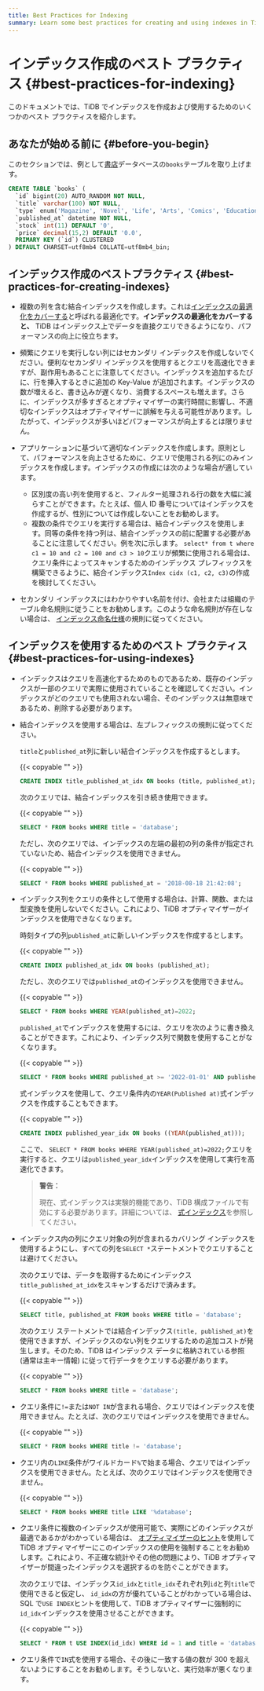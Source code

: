 ```yaml
---
title: Best Practices for Indexing
summary: Learn some best practices for creating and using indexes in TiDB.
---
```


<!-- markdownlint-disable MD029 -->

# インデックス作成のベスト プラクティス {#best-practices-for-indexing}

このドキュメントでは、TiDB でインデックスを作成および使用するためのいくつかのベスト プラクティスを紹介します。

## あなたが始める前に {#before-you-begin}

このセクションでは、例として[書店](/develop/dev-guide-bookshop-schema-design.md)データベースの`books`テーブルを取り上げます。

```sql
CREATE TABLE `books` (
  `id` bigint(20) AUTO_RANDOM NOT NULL,
  `title` varchar(100) NOT NULL,
  `type` enum('Magazine', 'Novel', 'Life', 'Arts', 'Comics', 'Education & Reference', 'Humanities & Social Sciences', 'Science & Technology', 'Kids', 'Sports') NOT NULL,
  `published_at` datetime NOT NULL,
  `stock` int(11) DEFAULT '0',
  `price` decimal(15,2) DEFAULT '0.0',
  PRIMARY KEY (`id`) CLUSTERED
) DEFAULT CHARSET=utf8mb4 COLLATE=utf8mb4_bin;
```

## インデックス作成のベストプラクティス {#best-practices-for-creating-indexes}

-   複数の列を含む結合インデックスを作成します。これは[インデックスの最適化をカバーする](/explain-indexes.md#indexreader)と呼ばれる最適化です。**インデックスの最適化をカバーすると、** TiDB はインデックス上でデータを直接クエリできるようになり、パフォーマンスの向上に役立ちます。

-   頻繁にクエリを実行しない列にはセカンダリ インデックスを作成しないでください。便利なセカンダリ インデックスを使用するとクエリを高速化できますが、副作用もあることに注意してください。インデックスを追加するたびに、行を挿入するときに追加の Key-Value が追加されます。インデックスの数が増えると、書き込みが遅くなり、消費するスペースも増えます。さらに、インデックスが多すぎるとオプティマイザーの実行時間に影響し、不適切なインデックスはオプティマイザーに誤解を与える可能性があります。したがって、インデックスが多いほどパフォーマンスが向上するとは限りません。

-   アプリケーションに基づいて適切なインデックスを作成します。原則として、パフォーマンスを向上させるために、クエリで使用される列にのみインデックスを作成します。インデックスの作成には次のような場合が適しています。

    -   区別度の高い列を使用すると、フィルター処理される行の数を大幅に減らすことができます。たとえば、個人 ID 番号についてはインデックスを作成するが、性別については作成しないことをお勧めします。
    -   複数の条件でクエリを実行する場合は、結合インデックスを使用します。同等の条件を持つ列は、結合インデックスの前に配置する必要があることに注意してください。例を次に示します。 `select* from t where c1 = 10 and c2 = 100 and c3 > 10`クエリが頻繁に使用される場合は、クエリ条件によってスキャンするためのインデックス プレフィックスを構築できるように、結合インデックス`Index cidx (c1, c2, c3)`の作成を検討してください。

-   セカンダリ インデックスにはわかりやすい名前を付け、会社または組織のテーブル命名規則に従うことをお勧めします。このような命名規則が存在しない場合は、 [インデックス命名仕様](/develop/dev-guide-object-naming-guidelines.md)の規則に従ってください。

## インデックスを使用するためのベスト プラクティス {#best-practices-for-using-indexes}

-   インデックスはクエリを高速化するためのものであるため、既存のインデックスが一部のクエリで実際に使用されていることを確認してください。インデックスがどのクエリでも使用されない場合、そのインデックスは無意味であるため、削除する必要があります。

-   結合インデックスを使用する場合は、左プレフィックスの規則に従ってください。

    `title`と`published_at`列に新しい結合インデックスを作成するとします。

    {{< copyable "" >}}

    ```sql
    CREATE INDEX title_published_at_idx ON books (title, published_at);
    ```

    次のクエリでは、結合インデックスを引き続き使用できます。

    {{< copyable "" >}}

    ```sql
    SELECT * FROM books WHERE title = 'database';
    ```

    ただし、次のクエリでは、インデックスの左端の最初の列の条件が指定されていないため、結合インデックスを使用できません。

    {{< copyable "" >}}

    ```sql
    SELECT * FROM books WHERE published_at = '2018-08-18 21:42:08';
    ```

-   インデックス列をクエリの条件として使用する場合は、計算、関数、または型変換を使用しないでください。これにより、TiDB オプティマイザーがインデックスを使用できなくなります。

    時刻タイプの列`published_at`に新しいインデックスを作成するとします。

    {{< copyable "" >}}

    ```sql
    CREATE INDEX published_at_idx ON books (published_at);
    ```

    ただし、次のクエリでは`published_at`のインデックスを使用できません。

    {{< copyable "" >}}

    ```sql
    SELECT * FROM books WHERE YEAR(published_at)=2022;
    ```

    `published_at`でインデックスを使用するには、クエリを次のように書き換えることができます。これにより、インデックス列で関数を使用することがなくなります。

    {{< copyable "" >}}

    ```sql
    SELECT * FROM books WHERE published_at >= '2022-01-01' AND published_at < '2023-01-01';
    ```

    式インデックスを使用して、クエリ条件内の`YEAR(Published at)`式インデックスを作成することもできます。

    {{< copyable "" >}}

    ```sql
    CREATE INDEX published_year_idx ON books ((YEAR(published_at)));
    ```

    ここで、 `SELECT * FROM books WHERE YEAR(published_at)=2022;`クエリを実行すると、クエリは`published_year_idx`インデックスを使用して実行を高速化できます。

    > **警告：**
    >
    > 現在、式インデックスは実験的機能であり、TiDB 構成ファイルで有効にする必要があります。詳細については、 [式インデックス](/sql-statements/sql-statement-create-index.md#expression-index)を参照してください。

-   インデックス内の列にクエリ対象の列が含まれるカバリング インデックスを使用するようにし、すべての列を`SELECT *`ステートメントでクエリすることは避けてください。

    次のクエリでは、データを取得するためにインデックス`title_published_at_idx`をスキャンするだけで済みます。

    {{< copyable "" >}}

    ```sql
    SELECT title, published_at FROM books WHERE title = 'database';
    ```

    次のクエリ ステートメントでは結合インデックス`(title, published_at)`を使用できますが、インデックスのない列をクエリするための追加コストが発生します。そのため、TiDB はインデックス データに格納されている参照 (通常は主キー情報) に従って行データをクエリする必要があります。

    {{< copyable "" >}}

    ```sql
    SELECT * FROM books WHERE title = 'database';
    ```

-   クエリ条件に`!=`または`NOT IN`が含まれる場合、クエリではインデックスを使用できません。たとえば、次のクエリではインデックスを使用できません。

    {{< copyable "" >}}

    ```sql
    SELECT * FROM books WHERE title != 'database';
    ```

-   クエリ内の`LIKE`条件がワイルドカード`%`で始まる場合、クエリではインデックスを使用できません。たとえば、次のクエリではインデックスを使用できません。

    {{< copyable "" >}}

    ```sql
    SELECT * FROM books WHERE title LIKE '%database';
    ```

-   クエリ条件に複数のインデックスが使用可能で、実際にどのインデックスが最適であるかがわかっている場合は、 [オプティマイザーのヒント](/optimizer-hints.md)を使用して TiDB オプティマイザーにこのインデックスの使用を強制することをお勧めします。これにより、不正確な統計やその他の問題により、TiDB オプティマイザーが間違ったインデックスを選択するのを防ぐことができます。

    次のクエリでは、インデックス`id_idx`と`title_idx`それぞれ列`id`と列`title`で使用できると仮定し、 `id_idx`の方が優れていることがわかっている場合は、SQL で`USE INDEX`ヒントを使用して、TiDB オプティマイザーに強制的に`id_idx`インデックスを使用させることができます。

    {{< copyable "" >}}

    ```sql
    SELECT * FROM t USE INDEX(id_idx) WHERE id = 1 and title = 'database';
    ```

-   クエリ条件で`IN`式を使用する場合、その後に一致する値の数が 300 を超えないようにすることをお勧めします。そうしないと、実行効率が悪くなります。
